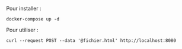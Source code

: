 Pour installer :
```
docker-compose up -d
```

Pour utiliser :
```
curl --request POST --data '@fichier.html' http://localhost:8080
```
